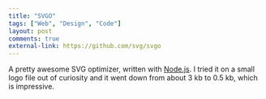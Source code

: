 ```yaml
---
title: "SVGO"
tags: ["Web", "Design", "Code"]
layout: post
comments: true
external-link: https://github.com/svg/svgo
---
```


A pretty awesome SVG optimizer, written with [Node.js](http://nodejs.org/). I tried it on a small logo file out of curiosity  and it went down from about 3 kb to 0.5 kb, which is impressive.
